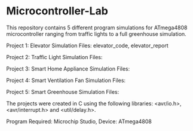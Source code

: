 # Microcontroller-Lab
This repository contains 5 different program simulations for ATmega4808 microcontroller ranging from traffic lights to a full greenhouse simulation.

Project 1: Elevator Simulation Files: elevator_code, elevator_report

Project 2: Traffic Light Simulation Files:

Project 3: Smart Home Appliance Simulation Files:

Project 4: Smart Ventilation Fan Simulation Files:

Project 5: Smart Greenhouse Simulation Files:

The projects were created in C using  the following libraries: <avr/io.h>, <avr/interrupt.h> and <util/delay.h>.

Program Required: Microchip Studio, Device: ATmega4808


